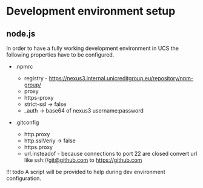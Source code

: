 
# Development environment setup

## node.js  

In order to have a fully working development environment in UCS the following properties have to be configured.

- .npmrc
    - registry - 
<https://nexus3.internal.unicreditgroup.eu/repository/npm-group/> 
    - proxy
    - https-proxy
    - strict-ssl -> false
    - _auth -> base64 of nexus3 username:password

- .gitconfig
    - http.proxy
    - http.sslVeriy -> false
    - https.proxy
    - url.insteadof - because connections to port 22 are closed convert url like ssh://git@github.com to <https://github.com>

!!! todo
    A script will be provided to help during dev environment configuration.